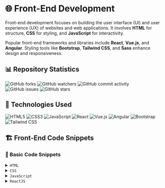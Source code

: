 # 🌐 Front-End Development

Front-end development focuses on building the user interface (UI) and user experience (UX) of websites and web applications. It involves **HTML** for structure, **CSS** for styling, and **JavaScript** for interactivity.  

Popular front-end frameworks and libraries include **React**, **Vue.js**, and **Angular**. Styling tools like **Bootstrap**, **Tailwind CSS**, and **Sass** enhance design and responsiveness.



## 📊 Repository Statistics

![GitHub forks](https://img.shields.io/github/forks/mmahesh09/Front-End-Developement?style=flat-square&logo=github&logoColor=white&color=2088FF)
![GitHub watchers](https://img.shields.io/github/watchers/mmahesh09/Front-End-Developement?style=flat-square&logo=github&logoColor=white&color=2088FF)
![GitHub commit activity](https://img.shields.io/github/commit-activity/m/mmahesh09/Front-End-Developement?style=flat-square&logo=github&logoColor=white&color=2088FF)
![GitHub issues](https://img.shields.io/github/issues/mmahesh09/Front-End-Developement?style=flat-square&logo=github&logoColor=white&color=2088FF)
![GitHub stars](https://img.shields.io/github/stars/mmahesh09/Front-End-Developement?style=flat-square&logo=github&logoColor=white&color=2088FF)



## 🚀 Technologies Used  

<div>
    <img src="https://img.shields.io/badge/-HTML5-black?style=for-the-badge&logoColor=white&logo=html5&color=E34F26" alt="HTML5" />
    <img src="https://img.shields.io/badge/-CSS3-black?style=for-the-badge&logoColor=white&logo=css3&color=1572B6" alt="CSS3" />
    <img src="https://img.shields.io/badge/-JavaScript-black?style=for-the-badge&logoColor=white&logo=javascript&color=F7DF1E" alt="JavaScript" />
    <img src="https://img.shields.io/badge/-React-black?style=for-the-badge&logoColor=white&logo=react&color=61DAFB" alt="React" />
    <img src="https://img.shields.io/badge/-Vue.js-black?style=for-the-badge&logoColor=white&logo=vuedotjs&color=4FC08D" alt="Vue.js" />
    <img src="https://img.shields.io/badge/-Angular-black?style=for-the-badge&logoColor=white&logo=angular&color=DD0031" alt="Angular" />
    <img src="https://img.shields.io/badge/-Bootstrap-black?style=for-the-badge&logoColor=white&logo=bootstrap&color=7952B3" alt="Bootstrap" />
    <img src="https://img.shields.io/badge/-Tailwind_CSS-black?style=for-the-badge&logoColor=white&logo=tailwindcss&color=06B6D4" alt="Tailwind CSS" />
</div>



## 🏗️ Front-End Code Snippets

### 📌 Basic Code Snippets

<details>
<summary><code>HTML</code></summary>

```html
<!DOCTYPE html>
<html lang="en">
<head>
    <meta charset="UTF-8">
    <meta name="viewport" content="width=device-width, initial-scale=1.0">
    <title>HTML Example</title>
</head>
<body>
    <h1>Welcome to HTML</h1>
    <p>This is a simple HTML structure.</p>
</body>
</html>
```
</details>

<details>
<summary><code>CSS</code></summary>
    
``` styles.css 
body {
    font-family: Arial, sans-serif;
    background-color: #f4f4f4;
    color: #333;
}
h1 {
    color: blue;
}

```
</details>

<details>
<summary><code>JavaScript</code></summary>
    

``` script.js
document.addEventListener("DOMContentLoaded", function() {
    alert("JavaScript Loaded!");
});

```
</details>

<details>
  <summary><code>ReactJS</code></summary>

  ```jsx
  import React from "react";

  function App() {
    return (
      <div>
        <h1>Hello, React!</h1>
      </div>
    );
  }

  export default App;
```
</details>
